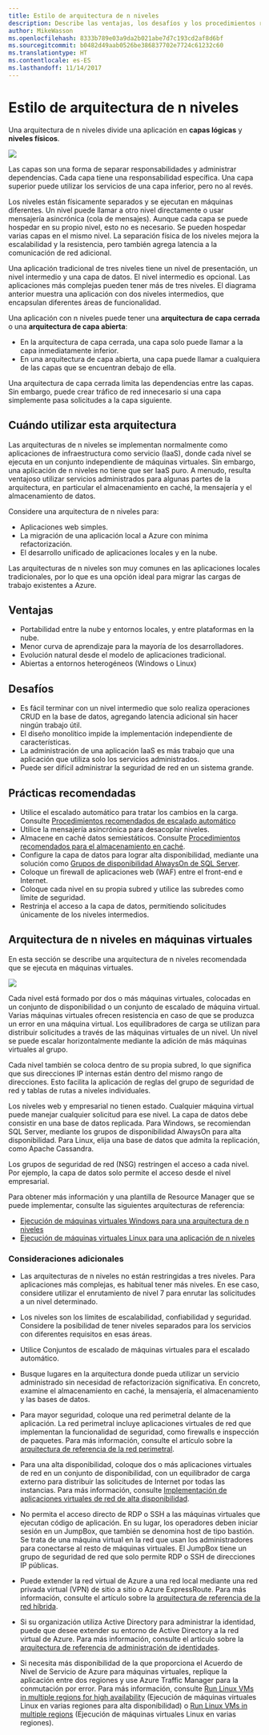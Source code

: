 ```yaml
---
title: Estilo de arquitectura de n niveles
description: Describe las ventajas, los desafíos y los procedimientos recomendados para las arquitecturas de n niveles en Azure.
author: MikeWasson
ms.openlocfilehash: 8333b789e03a9da2b021abe7d7c193cd2af8d6bf
ms.sourcegitcommit: b0482d49aab0526be386837702e7724c61232c60
ms.translationtype: HT
ms.contentlocale: es-ES
ms.lasthandoff: 11/14/2017
---
```

# <a name="n-tier-architecture-style"></a>Estilo de arquitectura de n niveles

Una arquitectura de n niveles divide una aplicación en **capas lógicas** y **niveles físicos**. 

![](./images/n-tier-logical.svg)

Las capas son una forma de separar responsabilidades y administrar dependencias. Cada capa tiene una responsabilidad específica. Una capa superior puede utilizar los servicios de una capa inferior, pero no al revés. 

Los niveles están físicamente separados y se ejecutan en máquinas diferentes. Un nivel puede llamar a otro nivel directamente o usar mensajería asincrónica (cola de mensajes). Aunque cada capa se puede hospedar en su propio nivel, esto no es necesario. Se pueden hospedar varias capas en el mismo nivel. La separación física de los niveles mejora la escalabilidad y la resistencia, pero también agrega latencia a la comunicación de red adicional. 

Una aplicación tradicional de tres niveles tiene un nivel de presentación, un nivel intermedio y una capa de datos. El nivel intermedio es opcional. Las aplicaciones más complejas pueden tener más de tres niveles. El diagrama anterior muestra una aplicación con dos niveles intermedios, que encapsulan diferentes áreas de funcionalidad. 

Una aplicación con n niveles puede tener una **arquitectura de capa cerrada** o una **arquitectura de capa abierta**:

- En la arquitectura de capa cerrada, una capa solo puede llamar a la capa inmediatamente inferior. 
- En una arquitectura de capa abierta, una capa puede llamar a cualquiera de las capas que se encuentran debajo de ella. 

Una arquitectura de capa cerrada limita las dependencias entre las capas. Sin embargo, puede crear tráfico de red innecesario si una capa simplemente pasa solicitudes a la capa siguiente. 

## <a name="when-to-use-this-architecture"></a>Cuándo utilizar esta arquitectura

Las arquitecturas de n niveles se implementan normalmente como aplicaciones de infraestructura como servicio (IaaS), donde cada nivel se ejecuta en un conjunto independiente de máquinas virtuales. Sin embargo, una aplicación de n niveles no tiene que ser IaaS puro. A menudo, resulta ventajoso utilizar servicios administrados para algunas partes de la arquitectura, en particular el almacenamiento en caché, la mensajería y el almacenamiento de datos.

Considere una arquitectura de n niveles para:

- Aplicaciones web simples. 
- La migración de una aplicación local a Azure con mínima refactorización.
- El desarrollo unificado de aplicaciones locales y en la nube.

Las arquitecturas de n niveles son muy comunes en las aplicaciones locales tradicionales, por lo que es una opción ideal para migrar las cargas de trabajo existentes a Azure.

## <a name="benefits"></a>Ventajas

- Portabilidad entre la nube y entornos locales, y entre plataformas en la nube.
- Menor curva de aprendizaje para la mayoría de los desarrolladores.
- Evolución natural desde el modelo de aplicaciones tradicional.
- Abiertas a entornos heterogéneos (Windows o Linux)

## <a name="challenges"></a>Desafíos

- Es fácil terminar con un nivel intermedio que solo realiza operaciones CRUD en la base de datos, agregando latencia adicional sin hacer ningún trabajo útil. 
- El diseño monolítico impide la implementación independiente de características.
- La administración de una aplicación IaaS es más trabajo que una aplicación que utiliza solo los servicios administrados. 
- Puede ser difícil administrar la seguridad de red en un sistema grande.

## <a name="best-practices"></a>Prácticas recomendadas

- Utilice el escalado automático para tratar los cambios en la carga. Consulte [Procedimientos recomendados de escalado automático][autoscaling]
- Utilice la mensajería asincrónica para desacoplar niveles.
- Almacene en caché datos semiestáticos. Consulte [Procedimientos recomendados para el almacenamiento en caché][caching].
- Configure la capa de datos para lograr alta disponibilidad, mediante una solución como [Grupos de disponibilidad AlwaysOn de SQL Server][sql-always-on].
- Coloque un firewall de aplicaciones web (WAF) entre el front-end e Internet.
- Coloque cada nivel en su propia subred y utilice las subredes como límite de seguridad. 
- Restrinja el acceso a la capa de datos, permitiendo solicitudes únicamente de los niveles intermedios.

## <a name="n-tier-architecture-on-virtual-machines"></a>Arquitectura de n niveles en máquinas virtuales

En esta sección se describe una arquitectura de n niveles recomendada que se ejecuta en máquinas virtuales. 

![](./images/n-tier-physical.png)

Cada nivel está formado por dos o más máquinas virtuales, colocadas en un conjunto de disponibilidad o un conjunto de escalado de máquina virtual. Varias máquinas virtuales ofrecen resistencia en caso de que se produzca un error en una máquina virtual. Los equilibradores de carga se utilizan para distribuir solicitudes a través de las máquinas virtuales de un nivel. Un nivel se puede escalar horizontalmente mediante la adición de más máquinas virtuales al grupo. 

Cada nivel también se coloca dentro de su propia subred, lo que significa que sus direcciones IP internas están dentro del mismo rango de direcciones. Esto facilita la aplicación de reglas del grupo de seguridad de red y tablas de rutas a niveles individuales.

Los niveles web y empresarial no tienen estado. Cualquier máquina virtual puede manejar cualquier solicitud para ese nivel. La capa de datos debe consistir en una base de datos replicada. Para Windows, se recomiendan SQL Server, mediante los grupos de disponibilidad AlwaysOn para alta disponibilidad. Para Linux, elija una base de datos que admita la replicación, como Apache Cassandra. 

Los grupos de seguridad de red (NSG) restringen el acceso a cada nivel. Por ejemplo, la capa de datos solo permite el acceso desde el nivel empresarial.

Para obtener más información y una plantilla de Resource Manager que se puede implementar, consulte las siguientes arquitecturas de referencia:

- [Ejecución de máquinas virtuales Windows para una arquitectura de n niveles][n-tier-windows]
- [Ejecución de máquinas virtuales Linux para una aplicación de n niveles][n-tier-linux]

### <a name="additional-considerations"></a>Consideraciones adicionales

- Las arquitecturas de n niveles no están restringidas a tres niveles. Para aplicaciones más complejas, es habitual tener más niveles. En ese caso, considere utilizar el enrutamiento de nivel 7 para enrutar las solicitudes a un nivel determinado.

- Los niveles son los límites de escalabilidad, confiabilidad y seguridad. Considere la posibilidad de tener niveles separados para los servicios con diferentes requisitos en esas áreas.

- Utilice Conjuntos de escalado de máquinas virtuales para el escalado automático.

- Busque lugares en la arquitectura donde pueda utilizar un servicio administrado sin necesidad de refactorización significativa. En concreto, examine el almacenamiento en caché, la mensajería, el almacenamiento y las bases de datos. 

- Para mayor seguridad, coloque una red perimetral delante de la aplicación. La red perimetral incluye aplicaciones virtuales de red que implementan la funcionalidad de seguridad, como firewalls e inspección de paquetes. Para más información, consulte el artículo sobre la [arquitectura de referencia de la red perimetral][dmz].

- Para una alta disponibilidad, coloque dos o más aplicaciones virtuales de red en un conjunto de disponibilidad, con un equilibrador de carga externo para distribuir las solicitudes de Internet por todas las instancias. Para más información, consulte [Implementación de aplicaciones virtuales de red de alta disponibilidad][ha-nva].

- No permita el acceso directo de RDP o SSH a las máquinas virtuales que ejecutan código de aplicación. En su lugar, los operadores deben iniciar sesión en un JumpBox, que también se denomina host de tipo bastión. Se trata de una máquina virtual en la red que usan los administradores para conectarse al resto de máquinas virtuales. El JumpBox tiene un grupo de seguridad de red que solo permite RDP o SSH de direcciones IP públicas.

- Puede extender la red virtual de Azure a una red local mediante una red privada virtual (VPN) de sitio a sitio o Azure ExpressRoute. Para más información, consulte el artículo sobre la [arquitectura de referencia de la red híbrida][hybrid-network].

- Si su organización utiliza Active Directory para administrar la identidad, puede que desee extender su entorno de Active Directory a la red virtual de Azure. Para más información, consulte el artículo sobre la [arquitectura de referencia de administración de identidades][identity].

- Si necesita más disponibilidad de la que proporciona el Acuerdo de Nivel de Servicio de Azure para máquinas virtuales, replique la aplicación entre dos regiones y use Azure Traffic Manager para la conmutación por error. Para más información, consulte [Run Linux VMs in multiple regions for high availability][multiregion-windows] (Ejecución de máquinas virtuales Linux en varias regiones para alta disponibilidad) o [Run Linux VMs in multiple regions][multiregion-linux] (Ejecución de máquinas virtuales Linux en varias regiones).

[autoscaling]: ../../best-practices/auto-scaling.md
[caching]: ../../best-practices/caching.md
[dmz]: ../../reference-architectures/dmz/index.md
[ha-nva]: ../../reference-architectures/dmz/nva-ha.md
[hybrid-network]: ../../reference-architectures/hybrid-networking/index.md
[identity]: ../../reference-architectures/identity/index.md
[multiregion-linux]: ../../reference-architectures/virtual-machines-linux/multi-region-application.md
[multiregion-windows]: ../../reference-architectures/virtual-machines-windows/multi-region-application.md
[n-tier-linux]: ../../reference-architectures/virtual-machines-linux/n-tier.md
[n-tier-windows]: ../../reference-architectures/virtual-machines-windows/n-tier.md
[sql-always-on]: /sql/database-engine/availability-groups/windows/always-on-availability-groups-sql-server